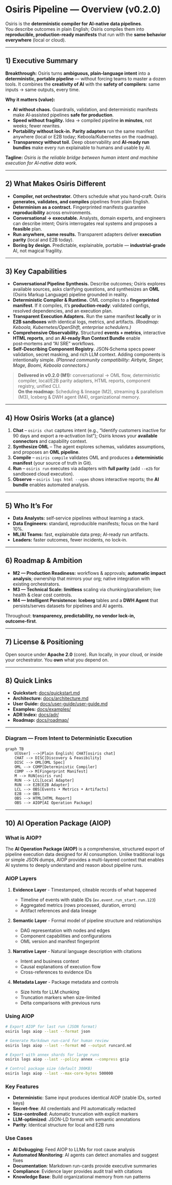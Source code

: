 # Osiris Pipeline — Overview (v0.2.0)

Osiris is the **deterministic compiler for AI‑native data pipelines**.  
You describe outcomes in plain English; Osiris compiles them into **reproducible, production‑ready manifests** that run with the **same behavior everywhere** (local or cloud).

---

## 1) Executive Summary

**Breakthrough:** Osiris turns **ambiguous, plain‑language intent** into a **deterministic, portable pipeline** — without forcing teams to master a dozen tools. It combines the **creativity of AI** with the **safety of compilers**: same inputs → same outputs, every time.

**Why it matters (value):**
- **AI without chaos.** Guardrails, validation, and deterministic manifests make AI‑assisted pipelines **safe for production**.
- **Speed without fragility.** Idea → compiled pipeline **in minutes**, not weeks; fewer rewrites.
- **Portability without lock‑in.** **Parity adapters** run the same manifest anywhere (local or E2B today; Keboola/Kubernetes on the roadmap).
- **Transparency without toil.** Deep observability and **AI‑ready run bundles** make every run explainable to humans and usable by AI.

**Tagline:** *Osiris is the reliable bridge between human intent and machine execution for AI‑native data work.*

---

## 2) What Makes Osiris Different

- **Compiler, not orchestrator.** Others schedule what you hand‑craft. Osiris **generates, validates, and compiles** pipelines from plain English.
- **Determinism as a contract.** Fingerprinted manifests guarantee **reproducibility** across environments.
- **Conversational → executable.** Analysts, domain experts, and engineers can describe intent; Osiris interrogates real systems and proposes a **feasible** plan.
- **Run anywhere, same results.** Transparent adapters deliver **execution parity** (local and E2B today).
- **Boring by design.** Predictable, explainable, portable — **industrial‑grade** AI, not magical fragility.

---

## 3) Key Capabilities

- **Conversational Pipeline Synthesis.** Describe outcomes; Osiris explores available sources, asks clarifying questions, and synthesizes an **OML** (Osiris Markup Language) pipeline grounded in reality.
- **Deterministic Compiler & Runtime.** OML compiles to a **fingerprinted manifest**. If it compiles, it’s **production‑ready**: validated configs, resolved dependencies, and an execution plan.
- **Transparent Execution Adapters.** Run the same manifest **locally** or in **E2B sandboxes** with identical logs, metrics, and artifacts. *(Roadmap: Keboola, Kubernetes/OpenShift, enterprise schedulers.)*
- **Comprehensive Observability.** Structured **events + metrics**, interactive **HTML reports**, and an **AI‑ready Run Context Bundle** enable post‑mortems and “AI SRE” workflows.
- **Self‑Describing Component Registry.** JSON‑Schema specs power validation, secret masking, and rich LLM context. Adding components is intentionally simple. *(Planned community compatibility: Airbyte, Singer, Mage, Boomi, Keboola connectors.)*

> **Delivered in v0.2.0 (M1):** conversational → OML flow, deterministic compiler, local/E2B parity adapters, HTML reports, component registry, unified CLI.  
> **On the roadmap:** Scheduling & lineage (M2), streaming & parallelism (M3), Iceberg & DWH agent (M4), organizational memory.

---

## 4) How Osiris Works (at a glance)

1. **Chat** – `osiris chat` captures intent (e.g., “Identify customers inactive for 90 days and export a re‑activation list”); Osiris knows your **available connectors** and capability context.
2. **Synthesize OML** – The agent explores schemas, validates assumptions, and proposes an **OML pipeline**.
3. **Compile** – `osiris compile` validates OML and produces a **deterministic manifest** (your source of truth in Git).
4. **Run** – `osiris run` executes via adapters with **full parity** (add `--e2b` for sandboxed cloud execution).
5. **Observe** – `osiris logs html --open` shows interactive reports; the **AI bundle** enables automated analysis.

---

## 5) Who It’s For

- **Data Analysts:** self‑service pipelines without learning a stack.
- **Data Engineers:** standard, reproducible manifests; focus on the hard 10%.
- **ML/AI Teams:** fast, explainable data prep; AI‑ready run artifacts.
- **Leaders:** faster outcomes, fewer incidents, no lock‑in.

---

## 6) Roadmap & Ambition

- **M2 — Production Readiness:** workflows & approvals; **automatic impact analysis**; ownership that mirrors your org; native integration with existing orchestrators.
- **M3 — Technical Scale:** **limitless** scaling via chunking/parallelism; live health & clear cost controls.
- **M4 — Intelligent Persistence:** **Iceberg** tables and a **DWH Agent** that persists/serves datasets for pipelines and AI agents.

Throughout: **transparency, predictability, no vendor lock‑in, outcome‑first**.

---

## 7) License & Positioning

Open source under **Apache 2.0** (core). Run locally, in your cloud, or inside your orchestrator. You **own** what you depend on.

---

## 8) Quick Links

- **Quickstart:** [docs/quickstart.md](quickstart.md)
- **Architecture:** [docs/architecture.md](architecture.md)
- **User Guide:** [docs/user-guide/user-guide.md](user-guide/user-guide.md)
- **Examples:** [docs/examples/](examples/)
- **ADR Index:** [docs/adr/](adr/)
- **Roadmap:** [docs/roadmap/](roadmap/)

---

### Diagram — From Intent to Deterministic Execution

```mermaid
graph TB
    U[User] -->|Plain English| CHAT[osiris chat]
    CHAT --> DISC[Discovery & Feasibility]
    DISC --> OML[OML Spec]
    OML --> COMP[Deterministic Compiler]
    COMP --> M[Fingerprint Manifest]
    M --> RUN[osiris run]
    RUN --> LCL[Local Adapter]
    RUN --> E2B[E2B Adapter]
    LCL --> OBS[Events • Metrics • Artifacts]
    E2B --> OBS
    OBS --> HTML[HTML Report]
    OBS --> AIOP[AI Operation Package]
```

---

## 10) AI Operation Package (AIOP)

### What is AIOP?

The **AI Operation Package (AIOP)** is a comprehensive, structured export of pipeline execution data designed for AI consumption. Unlike traditional logs or simple JSON dumps, AIOP provides a multi-layered context that enables AI systems to deeply understand and reason about pipeline runs.

### AIOP Layers

1. **Evidence Layer** - Timestamped, citeable records of what happened
   - Timeline of events with stable IDs (`ev.event.run_start.run.123`)
   - Aggregated metrics (rows processed, duration, errors)
   - Artifact references and data lineage

2. **Semantic Layer** - Formal model of pipeline structure and relationships
   - DAG representation with nodes and edges
   - Component capabilities and configurations
   - OML version and manifest fingerprint

3. **Narrative Layer** - Natural language description with citations
   - Intent and business context
   - Causal explanations of execution flow
   - Cross-references to evidence IDs

4. **Metadata Layer** - Package metadata and controls
   - Size hints for LLM chunking
   - Truncation markers when size-limited
   - Delta comparisons with previous runs

### Using AIOP

```bash
# Export AIOP for last run (JSON format)
osiris logs aiop --last --format json

# Generate Markdown run-card for human review
osiris logs aiop --last --format md --output runcard.md

# Export with annex shards for large runs
osiris logs aiop --last --policy annex --compress gzip

# Control package size (default 300KB)
osiris logs aiop --last --max-core-bytes 500000
```

### Key Features

- **Deterministic**: Same input produces identical AIOP (stable IDs, sorted keys)
- **Secret-free**: All credentials and PII automatically redacted
- **Size-controlled**: Automatic truncation with explicit markers
- **LLM-optimized**: JSON-LD format with semantic annotations
- **Parity**: Identical structure for local and E2B runs

### Use Cases

- **AI Debugging**: Feed AIOP to LLMs for root cause analysis
- **Automated Monitoring**: AI agents can detect anomalies and suggest fixes
- **Documentation**: Markdown run-cards provide executive summaries
- **Compliance**: Evidence layer provides audit trail with citations
- **Knowledge Base**: Build organizational memory from run patterns
